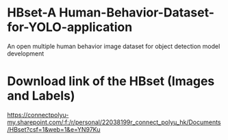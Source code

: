 # HBset-A Human-Behavior-Dataset-for-YOLO-application
An open multiple human behavior image dataset for object detection model development
# Download link of the HBset (Images and Labels)
https://connectpolyu-my.sharepoint.com/:f:/r/personal/22038199r_connect_polyu_hk/Documents/HBset?csf=1&web=1&e=YN97Ku
